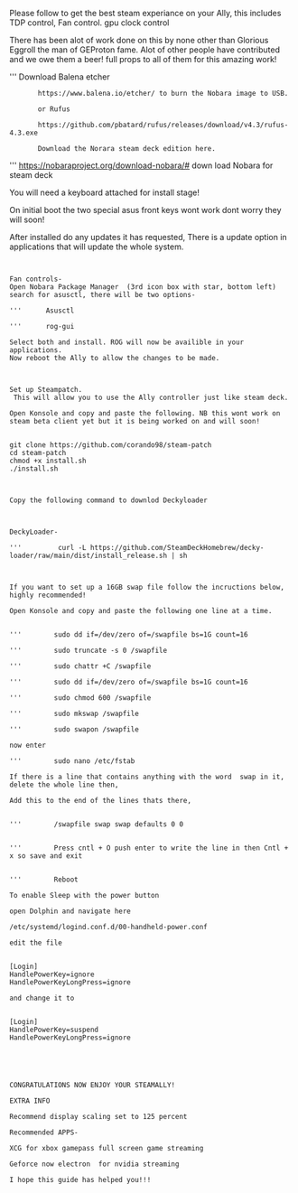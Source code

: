 Please follow to get the best steam experiance on your Ally, this includes TDP control, Fan control. gpu clock control

There has been alot of work done on this by none other than Glorious Eggroll the man of GEProton fame. Alot of other people have contributed and we owe them a beer! full props to all of them for this amazing work!


'''       Download Balena etcher 

           https://www.balena.io/etcher/ to burn the Nobara image to USB.

           or Rufus 

           https://github.com/pbatard/rufus/releases/download/v4.3/rufus-4.3.exe

           Download the Norara steam deck edition here.


'''       https://nobaraproject.org/download-nobara/# down load Nobara for steam deck

You will need a keyboard attached for install stage!

On initial boot the two special asus front keys wont work dont worry they will soon!




After installed do any updates it has requested, There is a update option in applications that will update the whole system.


~~~~~~~~~~~~~~~~~~~~~~~~~~~~~~~~~~~~~~~~~~~~~~~~~~~~~~~~~~~~~~~~~~~~~~~~~~~~~~~~~


Fan controls-
Open Nobara Package Manager  (3rd icon box with star, bottom left) search for asusctl, there will be two options-

'''      Asusctl 

'''      rog-gui

Select both and install. ROG will now be availible in your applications.
Now reboot the Ally to allow the changes to be made.



Set up Steampatch.
 This will allow you to use the Ally controller just like steam deck.

Open Konsole and copy and paste the following. NB this wont work on steam beta client yet but it is being worked on and will soon! 


git clone https://github.com/corando98/steam-patch
cd steam-patch
chmod +x install.sh
./install.sh



Copy the following command to downlod Deckyloader 



DeckyLoader-

'''         curl -L https://github.com/SteamDeckHomebrew/decky-loader/raw/main/dist/install_release.sh | sh



If you want to set up a 16GB swap file follow the incructions below, highly recommended!

Open Konsole and copy and paste the following one line at a time.


'''        sudo dd if=/dev/zero of=/swapfile bs=1G count=16
  
'''        sudo truncate -s 0 /swapfile

'''        sudo chattr +C /swapfile

'''        sudo dd if=/dev/zero of=/swapfile bs=1G count=16

'''        sudo chmod 600 /swapfile

'''        sudo mkswap /swapfile

'''        sudo swapon /swapfile

now enter

'''        sudo nano /etc/fstab

If there is a line that contains anything with the word  swap in it, delete the whole line then,

Add this to the end of the lines thats there,


'''        /swapfile swap swap defaults 0 0


'''        Press cntl + O push enter to write the line in then Cntl + x so save and exit


'''        Reboot

To enable Sleep with the power button

open Dolphin and navigate here

/etc/systemd/logind.conf.d/00-handheld-power.conf

edit the file 


[Login]
HandlePowerKey=ignore
HandlePowerKeyLongPress=ignore

and change it to 


[Login]
HandlePowerKey=suspend
HandlePowerKeyLongPress=ignore





CONGRATULATIONS NOW ENJOY YOUR STEAMALLY!

EXTRA INFO

Recommend display scaling set to 125 percent

Recommended APPS-

XCG for xbox gamepass full screen game streaming

Geforce now electron  for nvidia streaming

I hope this guide has helped you!!!



